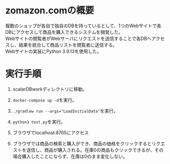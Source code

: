# zomazon.comの概要
複数のショップが各自で独自のDBを持っているとして、1つのWebサイトで各DBにアクセスして商品を購入できるシステムを開発した。  
Webサイトの閲覧者がWebサーバにリクエストを送信することで各DBへアクセスし、結果を統合して商品リストを閲覧者に送信する。  
Webサイトの実装にPython 3.9.13を使用した。  

# 実行手順
1. scalarDBworkディレクトリに移動。

2. ```docker-compose up -d```を実行。

3. ```./gradlew run --args="LoadInitialData"```を実行。

4. ```python3 test.py```を実行。

5. ブラウザでlocalhost:8765にアクセス

6. ブラウザでは商品の検索と購入ができ、商品の価格をクリックするとリクエストを送信し、商品が購入される。在庫0の商品もクリックできるが、その場合購入したことにならず、在庫は0のまま変化しない。
